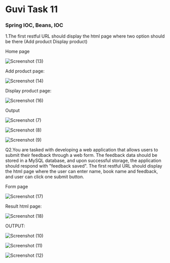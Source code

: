 <h1>Guvi Task 11</h1>

<h3>Spring IOC, Beans, IOC</h3>

<p>1.The first restful URL should display the html page where two option should be there (Add product Display product)

Home page</p>

![Screenshot (13)](https://github.com/user-attachments/assets/9a295e33-e594-4a38-92f1-bcd60211665c)

<p>Add product page: </p>

![Screenshot (14)](https://github.com/user-attachments/assets/376c0161-ccce-4970-ad7f-43401c88030c)

<p>Display product page: </p>

![Screenshot (16)](https://github.com/user-attachments/assets/16fa0a51-2e80-4326-b0ec-36fd407b5784)

<p>Output</p>

![Screenshot (7)](https://github.com/user-attachments/assets/4bded11b-1dca-4641-8980-10837f0fe95f)

![Screenshot (8)](https://github.com/user-attachments/assets/dc5335a8-99c1-41ba-a17e-c1f25d912db8)

![Screenshot (9)](https://github.com/user-attachments/assets/decbc4d0-f1bf-4ffa-824e-d4b719a9cf0c)

<p>Q2.You are tasked with developing a web application that allows users to submit their feedback through a web form. The feedback data should be stored in a MySQL database, and upon successful storage, the application should respond with "feedback saved".
The first restful URL should display the html page where the user can enter name, book name and feedback, and user can click one submit button.

Form page
</p>

![Screenshot (17)](https://github.com/user-attachments/assets/4ab72ccc-c201-4412-a6c7-d3db1d150aae)

Result html page: 

![Screenshot (18)](https://github.com/user-attachments/assets/3bd62ad1-ea03-4d51-8dc2-c4e843fb7f46)

<p>OUTPUT: 
</p>

![Screenshot (10)](https://github.com/user-attachments/assets/5f88897c-bf89-4656-bbf0-b9563c4c42e6)

![Screenshot (11)](https://github.com/user-attachments/assets/2e1c0acb-2654-4917-bac8-4fc262e483ea)

![Screenshot (12)](https://github.com/user-attachments/assets/0c9ba9ee-7fce-42b2-88fd-ff6441498a6b)







